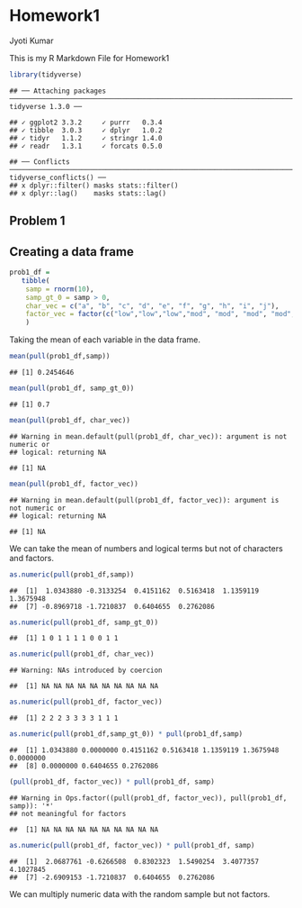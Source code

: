 Homework1
================
Jyoti Kumar

This is my R Markdown File for Homework1

``` r
library(tidyverse)
```

    ## ── Attaching packages ──────────────────────────────────────────────────────────────────────── tidyverse 1.3.0 ──

    ## ✓ ggplot2 3.3.2     ✓ purrr   0.3.4
    ## ✓ tibble  3.0.3     ✓ dplyr   1.0.2
    ## ✓ tidyr   1.1.2     ✓ stringr 1.4.0
    ## ✓ readr   1.3.1     ✓ forcats 0.5.0

    ## ── Conflicts ─────────────────────────────────────────────────────────────────────────── tidyverse_conflicts() ──
    ## x dplyr::filter() masks stats::filter()
    ## x dplyr::lag()    masks stats::lag()

## Problem 1

## Creating a data frame

``` r
prob1_df =  
   tibble(
    samp = rnorm(10),
    samp_gt_0 = samp > 0,
    char_vec = c("a", "b", "c", "d", "e", "f", "g", "h", "i", "j"),
    factor_vec = factor(c("low","low","low","mod", "mod", "mod", "mod", "high", "high", "high")),
    )
```

Taking the mean of each variable in the data frame.

``` r
mean(pull(prob1_df,samp))
```

    ## [1] 0.2454646

``` r
mean(pull(prob1_df, samp_gt_0))
```

    ## [1] 0.7

``` r
mean(pull(prob1_df, char_vec))
```

    ## Warning in mean.default(pull(prob1_df, char_vec)): argument is not numeric or
    ## logical: returning NA

    ## [1] NA

``` r
mean(pull(prob1_df, factor_vec))
```

    ## Warning in mean.default(pull(prob1_df, factor_vec)): argument is not numeric or
    ## logical: returning NA

    ## [1] NA

We can take the mean of numbers and logical terms but not of characters
and factors.

``` r
as.numeric(pull(prob1_df,samp))
```

    ##  [1]  1.0343880 -0.3133254  0.4151162  0.5163418  1.1359119  1.3675948
    ##  [7] -0.8969718 -1.7210837  0.6404655  0.2762086

``` r
as.numeric(pull(prob1_df, samp_gt_0))
```

    ##  [1] 1 0 1 1 1 1 0 0 1 1

``` r
as.numeric(pull(prob1_df, char_vec))
```

    ## Warning: NAs introduced by coercion

    ##  [1] NA NA NA NA NA NA NA NA NA NA

``` r
as.numeric(pull(prob1_df, factor_vec))
```

    ##  [1] 2 2 2 3 3 3 3 1 1 1

``` r
as.numeric(pull(prob1_df,samp_gt_0)) * pull(prob1_df,samp)
```

    ##  [1] 1.0343880 0.0000000 0.4151162 0.5163418 1.1359119 1.3675948 0.0000000
    ##  [8] 0.0000000 0.6404655 0.2762086

``` r
(pull(prob1_df, factor_vec)) * pull(prob1_df, samp)
```

    ## Warning in Ops.factor((pull(prob1_df, factor_vec)), pull(prob1_df, samp)): '*'
    ## not meaningful for factors

    ##  [1] NA NA NA NA NA NA NA NA NA NA

``` r
as.numeric(pull(prob1_df, factor_vec)) * pull(prob1_df, samp)
```

    ##  [1]  2.0687761 -0.6266508  0.8302323  1.5490254  3.4077357  4.1027845
    ##  [7] -2.6909153 -1.7210837  0.6404655  0.2762086

We can multiply numeric data with the random sample but not factors.
